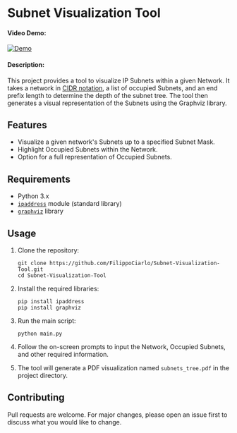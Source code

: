 # Subnet Visualization Tool

#### Video Demo:
[![Demo](https://img.youtube.com/vi/hW2rkiW1SGs/maxresdefault.jpg)](https://youtu.be/hW2rkiW1SGs)


#### Description:
This project provides a tool to visualize IP Subnets within a given Network. It takes a network in [CIDR notation](https://it.wikipedia.org/wiki/Classless_Inter-Domain_Routing), a list of occupied Subnets, and an end prefix length to determine the depth of the subnet tree. The tool then generates a visual representation of the Subnets using the Graphviz library.

## Features

- Visualize a given network's Subnets up to a specified Subnet Mask.
- Highlight Occupied Subnets within the Network.
- Option for a full representation of Occupied Subnets.

## Requirements

- Python 3.x
- [`ipaddress`](https://docs.python.org/3/library/ipaddress.html) module (standard library)
- [`graphviz`](https://graphviz.org) library

## Usage

1. Clone the repository:
    ```
    git clone https://github.com/FilippoCiarlo/Subnet-Visualization-Tool.git
    cd Subnet-Visualization-Tool
    ```

2. Install the required libraries:
    ```
    pip install ipaddress
    pip install graphviz
    ```

3. Run the main script:
    ```
    python main.py
    ```

4. Follow the on-screen prompts to input the Network, Occupied Subnets, and other required information.

5. The tool will generate a PDF visualization named `subnets_tree.pdf` in the project directory.

## Contributing

Pull requests are welcome. For major changes, please open an issue first to discuss what you would like to change.